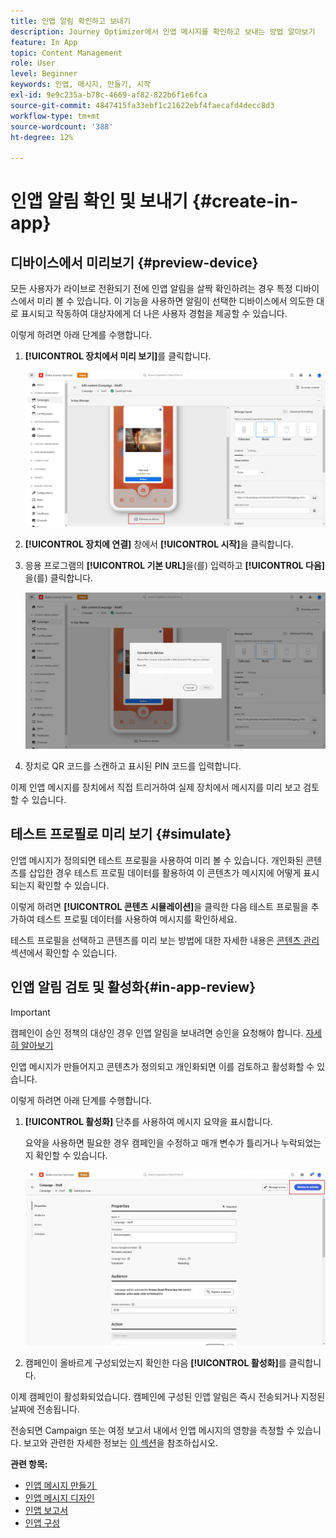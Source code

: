 ```yaml
---
title: 인앱 알림 확인하고 보내기
description: Journey Optimizer에서 인앱 메시지를 확인하고 보내는 방법 알아보기
feature: In App
topic: Content Management
role: User
level: Beginner
keywords: 인앱, 메시지, 만들기, 시작
exl-id: 9e9c235a-b78c-4669-af82-822b6f1e6fca
source-git-commit: 4847415fa33ebf1c21622ebf4faecafd4decc8d3
workflow-type: tm+mt
source-wordcount: '388'
ht-degree: 12%

---
```


# 인앱 알림 확인 및 보내기 {#create-in-app}

## 디바이스에서 미리보기 {#preview-device}

모든 사용자가 라이브로 전환되기 전에 인앱 알림을 살짝 확인하려는 경우 특정 디바이스에서 미리 볼 수 있습니다. 이 기능을 사용하면 알림이 선택한 디바이스에서 의도한 대로 표시되고 작동하여 대상자에게 더 나은 사용자 경험을 제공할 수 있습니다.

이렇게 하려면 아래 단계를 수행합니다.

1. **[!UICONTROL 장치에서 미리 보기]**&#x200B;를 클릭합니다.

   ![](assets/in_app_create_6.png)

1. **[!UICONTROL 장치에 연결]** 창에서 **[!UICONTROL 시작]**&#x200B;을 클릭합니다.

1. 응용 프로그램의 **[!UICONTROL 기본 URL]**&#x200B;을(를) 입력하고 **[!UICONTROL 다음]**&#x200B;을(를) 클릭합니다.

   ![](assets/in_app_create_7.png)

1. 장치로 QR 코드를 스캔하고 표시된 PIN 코드를 입력합니다.

이제 인앱 메시지를 장치에서 직접 트리거하여 실제 장치에서 메시지를 미리 보고 검토할 수 있습니다.

## 테스트 프로필로 미리 보기 {#simulate}

인앱 메시지가 정의되면 테스트 프로필을 사용하여 미리 볼 수 있습니다. 개인화된 콘텐츠를 삽입한 경우 테스트 프로필 데이터를 활용하여 이 콘텐츠가 메시지에 어떻게 표시되는지 확인할 수 있습니다.

이렇게 하려면 **[!UICONTROL 콘텐츠 시뮬레이션]**&#x200B;을 클릭한 다음 테스트 프로필을 추가하여 테스트 프로필 데이터를 사용하여 메시지를 확인하세요.

테스트 프로필을 선택하고 콘텐츠를 미리 보는 방법에 대한 자세한 내용은 [콘텐츠 관리](../content-management/preview-test.md) 섹션에서 확인할 수 있습니다.

## 인앱 알림 검토 및 활성화{#in-app-review}

>[!IMPORTANT]
>
> 캠페인이 승인 정책의 대상인 경우 인앱 알림을 보내려면 승인을 요청해야 합니다. [자세히 알아보기](../test-approve/gs-approval.md)

인앱 메시지가 만들어지고 콘텐츠가 정의되고 개인화되면 이를 검토하고 활성화할 수 있습니다.

이렇게 하려면 아래 단계를 수행합니다.

1. **[!UICONTROL 활성화]** 단추를 사용하여 메시지 요약을 표시합니다.

   요약을 사용하면 필요한 경우 캠페인을 수정하고 매개 변수가 틀리거나 누락되었는지 확인할 수 있습니다.

   ![](assets/in_app_create_5.png)

1. 캠페인이 올바르게 구성되었는지 확인한 다음 **[!UICONTROL 활성화]**&#x200B;를 클릭합니다.

이제 캠페인이 활성화되었습니다. 캠페인에 구성된 인앱 알림은 즉시 전송되거나 지정된 날짜에 전송됩니다.

전송되면 Campaign 또는 여정 보고서 내에서 인앱 메시지의 영향을 측정할 수 있습니다. 보고와 관련한 자세한 정보는 [이 섹션](../reports/campaign-global-report-cja-inapp.md)을 참조하십시오.

**관련 항목:**

* [인앱 메시지 만들기 &#x200B;](create-in-app.md)
* [인앱 메시지 디자인](design-in-app.md)
* [인앱 보고서 &#x200B;](../reports/campaign-global-report-cja-inapp.md)
* [인앱 구성](inapp-configuration.md)
